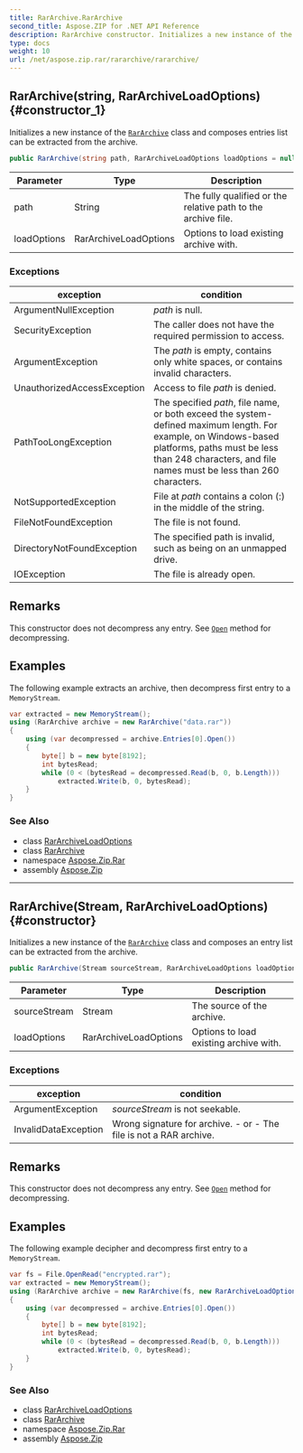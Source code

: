 ```yaml
---
title: RarArchive.RarArchive
second_title: Aspose.ZIP for .NET API Reference
description: RarArchive constructor. Initializes a new instance of the RarArchive class and composes entries list can be extracted from the archive
type: docs
weight: 10
url: /net/aspose.zip.rar/rararchive/rararchive/
---
```

## RarArchive(string, RarArchiveLoadOptions) {#constructor_1}

Initializes a new instance of the [`RarArchive`](../) class and composes entries list can be extracted from the archive.

```csharp
public RarArchive(string path, RarArchiveLoadOptions loadOptions = null)
```

| Parameter | Type | Description |
| --- | --- | --- |
| path | String | The fully qualified or the relative path to the archive file. |
| loadOptions | RarArchiveLoadOptions | Options to load existing archive with. |

### Exceptions

| exception | condition |
| --- | --- |
| ArgumentNullException | *path* is null. |
| SecurityException | The caller does not have the required permission to access. |
| ArgumentException | The *path* is empty, contains only white spaces, or contains invalid characters. |
| UnauthorizedAccessException | Access to file *path* is denied. |
| PathTooLongException | The specified *path*, file name, or both exceed the system-defined maximum length. For example, on Windows-based platforms, paths must be less than 248 characters, and file names must be less than 260 characters. |
| NotSupportedException | File at *path* contains a colon (:) in the middle of the string. |
| FileNotFoundException | The file is not found. |
| DirectoryNotFoundException | The specified path is invalid, such as being on an unmapped drive. |
| IOException | The file is already open. |

## Remarks

This constructor does not decompress any entry. See [`Open`](../../rararchiveentry/open/) method for decompressing.

## Examples

The following example extracts an archive, then decompress first entry to a `MemoryStream`.

```csharp
var extracted = new MemoryStream();
using (RarArchive archive = new RarArchive("data.rar"))
{
    using (var decompressed = archive.Entries[0].Open())
    {
        byte[] b = new byte[8192];
        int bytesRead;
        while (0 < (bytesRead = decompressed.Read(b, 0, b.Length)))
            extracted.Write(b, 0, bytesRead);
    }
}
```

### See Also

* class [RarArchiveLoadOptions](../../rararchiveloadoptions/)
* class [RarArchive](../)
* namespace [Aspose.Zip.Rar](../../rararchive/)
* assembly [Aspose.Zip](../../../)

---

## RarArchive(Stream, RarArchiveLoadOptions) {#constructor}

Initializes a new instance of the [`RarArchive`](../) class and composes an entry list can be extracted from the archive.

```csharp
public RarArchive(Stream sourceStream, RarArchiveLoadOptions loadOptions = null)
```

| Parameter | Type | Description |
| --- | --- | --- |
| sourceStream | Stream | The source of the archive. |
| loadOptions | RarArchiveLoadOptions | Options to load existing archive with. |

### Exceptions

| exception | condition |
| --- | --- |
| ArgumentException | *sourceStream* is not seekable. |
| InvalidDataException | Wrong signature for archive. - or - The file is not a RAR archive. |

## Remarks

This constructor does not decompress any entry. See [`Open`](../../rararchiveentry/open/) method for decompressing.

## Examples

The following example decipher and decompress first entry to a `MemoryStream`.

```csharp
var fs = File.OpenRead("encrypted.rar");
var extracted = new MemoryStream();
using (RarArchive archive = new RarArchive(fs, new RarArchiveLoadOptions() { DecryptionPassword = "p@s$" }))
{
    using (var decompressed = archive.Entries[0].Open())
    {
        byte[] b = new byte[8192];
        int bytesRead;
        while (0 < (bytesRead = decompressed.Read(b, 0, b.Length)))
            extracted.Write(b, 0, bytesRead);
    }
}
```

### See Also

* class [RarArchiveLoadOptions](../../rararchiveloadoptions/)
* class [RarArchive](../)
* namespace [Aspose.Zip.Rar](../../rararchive/)
* assembly [Aspose.Zip](../../../)


